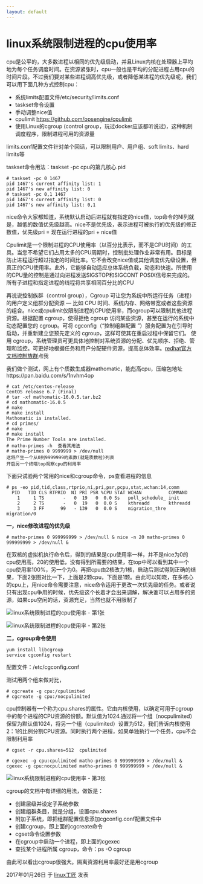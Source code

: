 ```yaml
---
layout: default
---
```


# linux系统限制进程的cpu使用率

cpu是公平的，大多数进程以相同的优先级启动，并且Linux内核在处理器上平均地为每个任务调度时间。在资源紧张时，cpu一般也是平均的分配进程占用cpu的时间片段。不过我们要对某些进程调高优先级，或者降低某进程的优先级呢，我们可以用下面几种方式控制cpu：

- 系统limits配置文件/etc/security/limits.conf
- taskset命令设置
- 手动调整nice值
- cpulimit  <https://github.com/opsengine/cpulimit>
- 使用Linux的cgroup (control group，玩过docker应该都听说过)，这种机制调度程序，限制进程可用的资源量

limits.conf配置文件针对单个回话，可以限制用户、用户组、soft limits、hard limits等

taskset命令用法：taskset -pc cpu的第几核心  pid

```
# taskset -pc 0 1467
pid 1467's current affinity list: 1
pid 1467's new affinity list: 0
# taskset -pc 0,1 1467
pid 1467's current affinity list: 0
pid 1467's new affinity list: 0,1
```

nice命令大家都知道，系统默认启动后进程就有指定的nice值，top命令的NI列就是，越低的数值优先级越高。nice不是优先级，表示进程可被执行的优先级的修正数值，优先级pri = 现在运行进程的pri + nice值

Cpulimit是一个限制进程的CPU使用率（以百分比表示，而不是CPU时间）的工具。当您不希望它们占用太多的CPU周期时，控制批处理作业非常有用。目标是防止进程运行超过指定的时间比率。它不会改变nice值或其他调度优先级设置，但真正的CPU使用率。此外，它能够自动适应总体系统负载，动态和快速。所使用的CPU量的控制是通过向进程发送SIGSTOP和SIGCONT POSIX信号来完成的。所有子进程和指定进程的线程将共享相同百分比的CPU

再说说控制族群（control group），Cgroup 可让您为系统中所运行任务（进程）的用户定义组群分配资源 — 比如 CPU 时间、系统内存、网络带宽或者这些资源的组合。nice或cpulimit仅限制进程的CPU使用率，而cgroup可以限制其他进程资源。根据配置 cgroup，使得拒绝 cgroup 访问某些资源，甚至在运行的系统中动态配置您的 cgroup。可将 cgconfig（“控制组群配置 ”）服务配置为在引导时启动，并重新建立您预先定义的 cgroup，这样可使其在重启过程中保留它们。
使用 cgroup，系统管理员可更具体地控制对系统资源的分配、优先顺序、拒绝、管理和监控。可更好地根据任务和用户分配硬件资源，提高总体效率。[redhat官方文档控制族群](https://access.redhat.com/documentation/zh-CN/Red_Hat_Enterprise_Linux/6/html/Resource_Management_Guide/ch01.html)点我

我们做个测试，网上有个质数生成器mathomatic，能彪高cpu，压缩包地址https://pan.baidu.com/s/1nvhm4op

```
# cat /etc/centos-release
CentOS release 6.7 (Final)
# tar -xf mathomatic-16.0.5.tar.bz2
# cd mathomatic-16.0.5
# make
# make install
Mathomatic is installed.
# cd primes/
# make
# make install
The Prime Number Tools are installed.
# matho-primes -h  查看其用法
# matho-primes 0 9999999 > /dev/null
这将产生一个从0到9999999的素数(就是质数啦)列表
开启另一个终端top观察cpu的利用率
```

下面只试验两个常用的nice和cgroup命令，ps查看进程的信息

```
# ps -eo pid,tid,class,rtprio,ni,pri,psr,pcpu,stat,wchan:14,comm
  PID   TID CLS RTPRIO  NI PRI PSR %CPU STAT WCHAN          COMMAND
    1     1 TS       -   0  19   0  0.0 Ss   poll_schedule_ init
    2     2 TS       -   0  19   0  0.0 S    kthreadd       kthreadd
    3     3 FF      99   - 139   0  0.0 S    migration_thre migration/0
```

**一，nice修改进程的优先级**

```
# matho-primes 0 999999999 > /dev/null & nice -n 20 matho-primes 0 999999999 > /dev/null &
```

在双核的虚拟机执行命令后，得到的结果是cpu使用率一样，并不是nice为0的cpu使用高，20的使用低，没有得到所需要的结果，在top中可以看到其中一个cpu使用率100%，另一个为0。再把cpu由2核改为1核，启动后测试得到正确的结果，下面2张图对比一下，上面是2颗cpu，下面是1颗。由此可以知晓，在多核心的cpu上，用nice命令需要注意，nice命令适用于更改一次优先级的任务。或者说只有出现cpu争用的时候，优先级这个长着才会出来调解，解决谁可以占用多的资源，如果cpu空闲的话，资源充足，当然也就不用限制了

![linux系统限制进程的cpu使用率 - 第1张](../images/2017/01/QQ20170126-172707@2x.png)

![linux系统限制进程的cpu使用率 - 第2张](../images/2017/01/QQ20170126-153950@2x.png)

**二，cgroup命令使用**

```
yum install libcgroup
service cgconfig restart
```

配置文件：/etc/cgconfig.conf

测试用两个组来做对比，

```
# cgcreate -g cpu:/cpulimited
# cgcreate -g cpu:/nocpulimited
```

cpu控制器有一个称为cpu.shares的属性。它由内核使用，以确定可用于cgroup中的每个进程的CPU资源的份额。默认值为1024.通过将一个组（nocpulimited）保留为默认值1024，将另一个组（cpulimited）设置为512，我们告诉内核使用2：1的比例分割CPU资源。同时执行两个进程，如果单独执行一个任务，cpu不会限制利用率

```
# cgset -r cpu.shares=512  cpulimited
 
# cgexec -g cpu:cpulimited matho-primes 0 999999999 > /dev/null & cgexec -g cpu:nocpulimited matho-primes 0 999999999 > /dev/null &
```

![linux系统限制进程的cpu使用率 - 第3张](../images/2017/01/QQ20170126-171722@2x.png)

cgroup的文档中有详细的用法，做饭是：

- 创建层级并设定子系统参数
- 创建组群条目，就是分组，设置cpu.shares
- 附加子系统，即把组群配置信息添加cgconfig.conf配置文件中
- 创建cgroup，即上面的cgcreate命令
- cgset命令设置参数
- 在cgroup中启动一个进程，即上面的cgexec
- 查找某个进程所属 cgroup，命令：ps -O cgroup

由此可以看出cgroup很强大。隔离资源利用率最好还是用cgroup



2017年01月26日 于 [linux工匠](https://bbotte.github.io/) 发表
